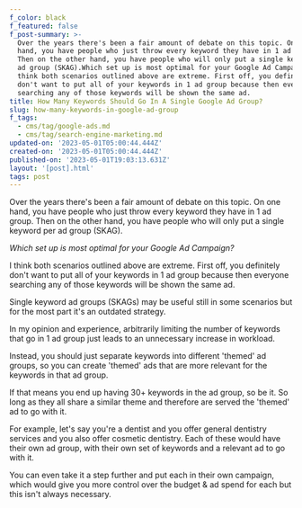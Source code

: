 ```yaml
---
f_color: black
f_featured: false
f_post-summary: >-
  Over the years there's been a fair amount of debate on this topic. On one
  hand, you have people who just throw every keyword they have in 1 ad group.
  Then on the other hand, you have people who will only put a single keyword per
  ad group (SKAG).Which set up is most optimal for your Google Ad Campaign?I
  think both scenarios outlined above are extreme. First off, you definitely
  don't want to put all of your keywords in 1 ad group because then everyone
  searching any of those keywords will be shown the same ad.
title: How Many Keywords Should Go In A Single Google Ad Group?
slug: how-many-keywords-in-google-ad-group
f_tags:
  - cms/tag/google-ads.md
  - cms/tag/search-engine-marketing.md
updated-on: '2023-05-01T05:00:44.444Z'
created-on: '2023-05-01T05:00:44.444Z'
published-on: '2023-05-01T19:03:13.631Z'
layout: '[post].html'
tags: post
---
```


Over the years there's been a fair amount of debate on this topic. On one hand, you have people who just throw every keyword they have in 1 ad group. Then on the other hand, you have people who will only put a single keyword per ad group (SKAG).

_Which set up is most optimal for your Google Ad Campaign?_

I think both scenarios outlined above are extreme. First off, you definitely don't want to put all of your keywords in 1 ad group because then everyone searching any of those keywords will be shown the same ad.

Single keyword ad groups (SKAGs) may be useful still in some scenarios but for the most part it's an outdated strategy.

In my opinion and experience, arbitrarily limiting the number of keywords that go in 1 ad group just leads to an unnecessary increase in workload.

Instead, you should just separate keywords into different 'themed' ad groups, so you can create 'themed' ads that are more relevant for the keywords in that ad group.

If that means you end up having 30+ keywords in the ad group, so be it. So long as they all share a similar theme and therefore are served the 'themed' ad to go with it.

For example, let's say you're a dentist and you offer general dentistry services and you also offer cosmetic dentistry. Each of these would have their own ad group, with their own set of keywords and a relevant ad to go with it.

You can even take it a step further and put each in their own campaign, which would give you more control over the budget & ad spend for each but this isn't always necessary.
